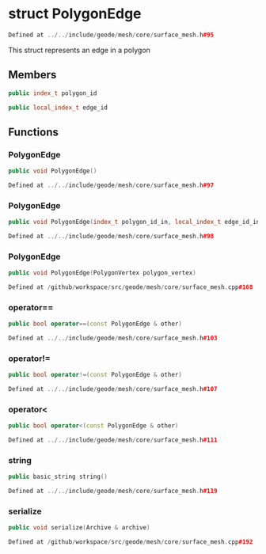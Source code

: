 # struct PolygonEdge

```cpp
Defined at ../../include/geode/mesh/core/surface_mesh.h#95
```

 This struct represents an edge in a polygon



## Members

```cpp
public index_t polygon_id

```

```cpp
public local_index_t edge_id

```



## Functions

### PolygonEdge

```cpp
public void PolygonEdge()
```

```cpp
Defined at ../../include/geode/mesh/core/surface_mesh.h#97
```

### PolygonEdge

```cpp
public void PolygonEdge(index_t polygon_id_in, local_index_t edge_id_in)
```

```cpp
Defined at ../../include/geode/mesh/core/surface_mesh.h#98
```

### PolygonEdge

```cpp
public void PolygonEdge(PolygonVertex polygon_vertex)
```

```cpp
Defined at /github/workspace/src/geode/mesh/core/surface_mesh.cpp#168
```

### operator==

```cpp
public bool operator==(const PolygonEdge & other)
```

```cpp
Defined at ../../include/geode/mesh/core/surface_mesh.h#103
```

### operator!=

```cpp
public bool operator!=(const PolygonEdge & other)
```

```cpp
Defined at ../../include/geode/mesh/core/surface_mesh.h#107
```

### operator<

```cpp
public bool operator<(const PolygonEdge & other)
```

```cpp
Defined at ../../include/geode/mesh/core/surface_mesh.h#111
```

### string

```cpp
public basic_string string()
```

```cpp
Defined at ../../include/geode/mesh/core/surface_mesh.h#119
```

### serialize

```cpp
public void serialize(Archive & archive)
```

```cpp
Defined at /github/workspace/src/geode/mesh/core/surface_mesh.cpp#192
```



